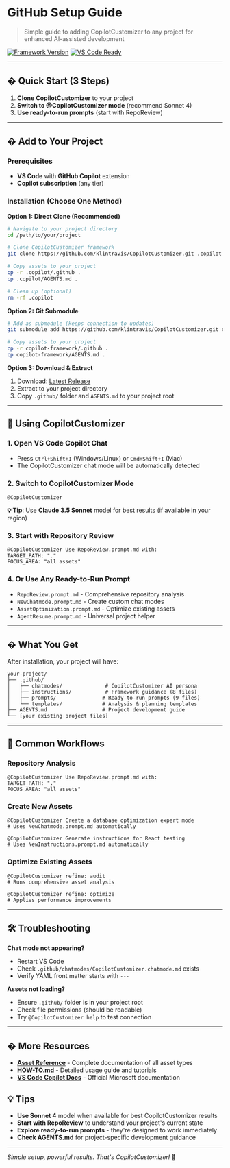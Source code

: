 # GitHub Setup Guide

> Simple guide to adding CopilotCustomizer to any project for enhanced AI-assisted development

[![Framework Version](https://img.shields.io/badge/Framework-v1.0-blue)](#)
[![VS Code Ready](https://img.shields.io/badge/VS%20Code-Ready-orange)](#)

---

## � Quick Start (3 Steps)

1. **Clone CopilotCustomizer** to your project
2. **Switch to @CopilotCustomizer mode** (recommend Sonnet 4)
3. **Use ready-to-run prompts** (start with RepoReview)

---

## � Add to Your Project

### Prerequisites
- **VS Code** with **GitHub Copilot** extension
- **Copilot subscription** (any tier)

### Installation (Choose One Method)

**Option 1: Direct Clone (Recommended)**
```bash
# Navigate to your project directory
cd /path/to/your/project

# Clone CopilotCustomizer framework
git clone https://github.com/klintravis/CopilotCustomizer.git .copilot

# Copy assets to your project
cp -r .copilot/.github .
cp .copilot/AGENTS.md .

# Clean up (optional)
rm -rf .copilot
```

**Option 2: Git Submodule**
```bash
# Add as submodule (keeps connection to updates)
git submodule add https://github.com/klintravis/CopilotCustomizer.git copilot-framework

# Copy assets to your project
cp -r copilot-framework/.github .
cp copilot-framework/AGENTS.md .
```

**Option 3: Download & Extract**
1. Download: [Latest Release](https://github.com/klintravis/CopilotCustomizer/releases)
2. Extract to your project directory
3. Copy `.github/` folder and `AGENTS.md` to your project root

---

## 🎯 Using CopilotCustomizer

### 1. Open VS Code Copilot Chat
- Press `Ctrl+Shift+I` (Windows/Linux) or `Cmd+Shift+I` (Mac)
- The CopilotCustomizer chat mode will be automatically detected

### 2. Switch to CopilotCustomizer Mode
```
@CopilotCustomizer
```
**💡 Tip**: Use **Claude 3.5 Sonnet** model for best results (if available in your region)

### 3. Start with Repository Review
```
@CopilotCustomizer Use RepoReview.prompt.md with:
TARGET_PATH: "."
FOCUS_AREA: "all assets"
```

### 4. Or Use Any Ready-to-Run Prompt
- `RepoReview.prompt.md` - Comprehensive repository analysis
- `NewChatmode.prompt.md` - Create custom chat modes
- `AssetOptimization.prompt.md` - Optimize existing assets  
- `AgentResume.prompt.md` - Universal project helper

---

## � What You Get

After installation, your project will have:

```
your-project/
├── .github/
│   ├── chatmodes/              # CopilotCustomizer AI persona  
│   ├── instructions/           # Framework guidance (8 files)
│   ├── prompts/               # Ready-to-run prompts (9 files)
│   └── templates/             # Analysis & planning templates
├── AGENTS.md                  # Project development guide
└── [your existing project files]
```

---

## 🚀 Common Workflows

### Repository Analysis
```
@CopilotCustomizer Use RepoReview.prompt.md with:
TARGET_PATH: "."
FOCUS_AREA: "all assets"
```

### Create New Assets
```
@CopilotCustomizer Create a database optimization expert mode
# Uses NewChatmode.prompt.md automatically

@CopilotCustomizer Generate instructions for React testing
# Uses NewInstructions.prompt.md automatically
```

### Optimize Existing Assets
```
@CopilotCustomizer refine: audit
# Runs comprehensive asset analysis

@CopilotCustomizer refine: optimize
# Applies performance improvements
```

---

## 🛠️ Troubleshooting

**Chat mode not appearing?**
- Restart VS Code
- Check `.github/chatmodes/CopilotCustomizer.chatmode.md` exists
- Verify YAML front matter starts with `---`

**Assets not loading?**
- Ensure `.github/` folder is in your project root
- Check file permissions (should be readable)
- Try `@CopilotCustomizer help` to test connection

---

## � More Resources

- **[Asset Reference](/.github/README.md)** - Complete documentation of all asset types
- **[HOW-TO.md](/HOW-TO.md)** - Detailed usage guide and tutorials  
- **[VS Code Copilot Docs](https://code.visualstudio.com/docs/copilot/customization/)** - Official Microsoft documentation

## 💡 Tips

- **Use Sonnet 4** model when available for best CopilotCustomizer results
- **Start with RepoReview** to understand your project's current state
- **Explore ready-to-run prompts** - they're designed to work immediately
- **Check AGENTS.md** for project-specific development guidance

---

*Simple setup, powerful results. That's CopilotCustomizer!* 🚀